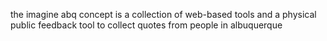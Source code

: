 the imagine abq concept is a collection of web-based tools and a physical public feedback tool to collect quotes from people in albuquerque